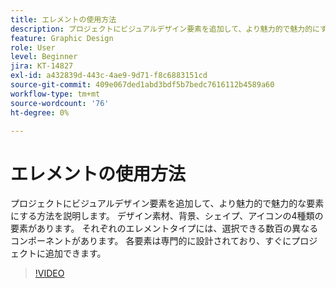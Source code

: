 ```yaml
---
title: エレメントの使用方法
description: プロジェクトにビジュアルデザイン要素を追加して、より魅力的で魅力的にする方法を説明します
feature: Graphic Design
role: User
level: Beginner
jira: KT-14827
exl-id: a432839d-443c-4ae9-9d71-f8c6883151cd
source-git-commit: 409e067ded1abd3bdf5b7bedc7616112b4589a60
workflow-type: tm+mt
source-wordcount: '76'
ht-degree: 0%

---
```


# エレメントの使用方法

プロジェクトにビジュアルデザイン要素を追加して、より魅力的で魅力的な要素にする方法を説明します。 デザイン素材、背景、シェイプ、アイコンの4種類の要素があります。 それぞれのエレメントタイプには、選択できる数百の異なるコンポーネントがあります。 各要素は専門的に設計されており、すぐにプロジェクトに追加できます。

>[!VIDEO](https://video.tv.adobe.com/v/3426935?quality=12&learn=on&hidetitle=true)
